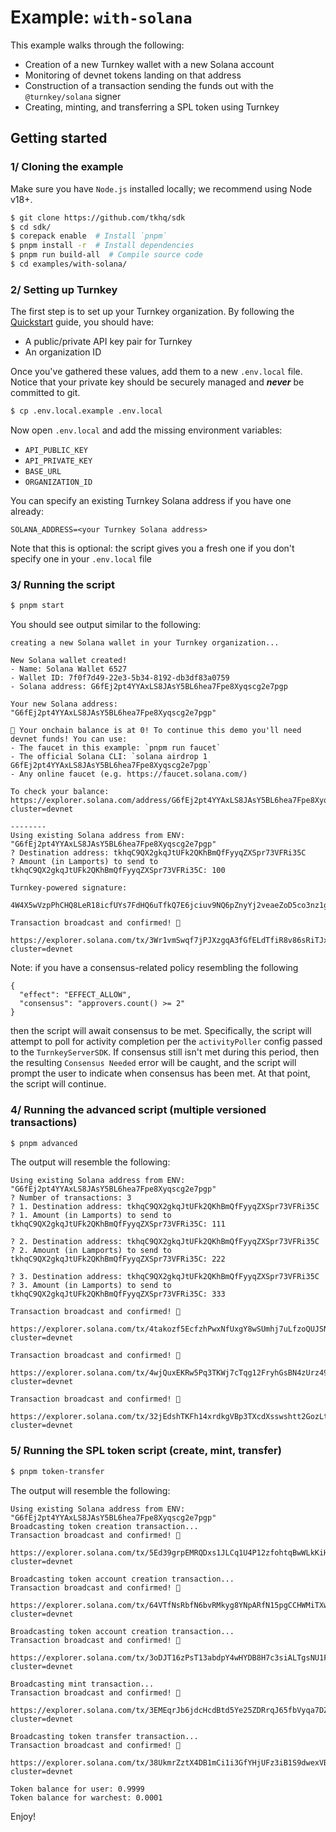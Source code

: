 # Example: `with-solana`

This example walks through the following:

- Creation of a new Turnkey wallet with a new Solana account
- Monitoring of devnet tokens landing on that address
- Construction of a transaction sending the funds out with the `@turnkey/solana` signer
- Creating, minting, and transferring a SPL token using Turnkey

## Getting started

### 1/ Cloning the example

Make sure you have `Node.js` installed locally; we recommend using Node v18+.

```bash
$ git clone https://github.com/tkhq/sdk
$ cd sdk/
$ corepack enable  # Install `pnpm`
$ pnpm install -r  # Install dependencies
$ pnpm run build-all  # Compile source code
$ cd examples/with-solana/
```

### 2/ Setting up Turnkey

The first step is to set up your Turnkey organization. By following the [Quickstart](https://docs.turnkey.com/getting-started/quickstart) guide, you should have:

- A public/private API key pair for Turnkey
- An organization ID

Once you've gathered these values, add them to a new `.env.local` file. Notice that your private key should be securely managed and **_never_** be committed to git.

```bash
$ cp .env.local.example .env.local
```

Now open `.env.local` and add the missing environment variables:

- `API_PUBLIC_KEY`
- `API_PRIVATE_KEY`
- `BASE_URL`
- `ORGANIZATION_ID`

You can specify an existing Turnkey Solana address if you have one already:

```
SOLANA_ADDRESS=<your Turnkey Solana address>
```

Note that this is optional: the script gives you a fresh one if you don't specify one in your `.env.local` file

### 3/ Running the script

```bash
$ pnpm start
```

You should see output similar to the following:

```
creating a new Solana wallet in your Turnkey organization...

New Solana wallet created!
- Name: Solana Wallet 6527
- Wallet ID: 7f0f7d49-22e3-5b34-8192-db3df83a0759
- Solana address: G6fEj2pt4YYAxLS8JAsY5BL6hea7Fpe8Xyqscg2e7pgp

Your new Solana address: "G6fEj2pt4YYAxLS8JAsY5BL6hea7Fpe8Xyqscg2e7pgp"

💸 Your onchain balance is at 0! To continue this demo you'll need devnet funds! You can use:
- The faucet in this example: `pnpm run faucet`
- The official Solana CLI: `solana airdrop 1 G6fEj2pt4YYAxLS8JAsY5BL6hea7Fpe8Xyqscg2e7pgp`
- Any online faucet (e.g. https://faucet.solana.com/)

To check your balance: https://explorer.solana.com/address/G6fEj2pt4YYAxLS8JAsY5BL6hea7Fpe8Xyqscg2e7pgp?cluster=devnet

--------
Using existing Solana address from ENV: "G6fEj2pt4YYAxLS8JAsY5BL6hea7Fpe8Xyqscg2e7pgp"
? Destination address: tkhqC9QX2gkqJtUFk2QKhBmQfFyyqZXSpr73VFRi35C
? Amount (in Lamports) to send to tkhqC9QX2gkqJtUFk2QKhBmQfFyyqZXSpr73VFRi35C: 100

Turnkey-powered signature:
        4W4X5wVzpPhCHQ8LeR18icfUYs7FdHQ6uTfkQ7E6jciuv9NQ6pZnyYj2veaeZoD5co3nz1gzBdZ2v6c4LXLjiTBm

Transaction broadcast and confirmed! 🎉
        https://explorer.solana.com/tx/3Wr1vmSwqf7jPJXzgqA3fGfELdTfiR8v86sRiTJxNYT4KYEcadQjceFsN8BoHQZqb6mnuqsJsgHdk6i8Sj8YtmVr?cluster=devnet
```

Note: if you have a consensus-related policy resembling the following

```
{
  "effect": "EFFECT_ALLOW",
  "consensus": "approvers.count() >= 2"
}
```

then the script will await consensus to be met. Specifically, the script will attempt to poll for activity completion per the `activityPoller` config passed to the `TurnkeyServerSDK`. If consensus still isn't met during this period, then the resulting `Consensus Needed` error will be caught, and the script will prompt the user to indicate when consensus has been met. At that point, the script will continue.

### 4/ Running the advanced script (multiple versioned transactions)

```bash
$ pnpm advanced
```

The output will resemble the following:

```
Using existing Solana address from ENV: "G6fEj2pt4YYAxLS8JAsY5BL6hea7Fpe8Xyqscg2e7pgp"
? Number of transactions: 3
? 1. Destination address: tkhqC9QX2gkqJtUFk2QKhBmQfFyyqZXSpr73VFRi35C
? 1. Amount (in Lamports) to send to tkhqC9QX2gkqJtUFk2QKhBmQfFyyqZXSpr73VFRi35C: 111

? 2. Destination address: tkhqC9QX2gkqJtUFk2QKhBmQfFyyqZXSpr73VFRi35C
? 2. Amount (in Lamports) to send to tkhqC9QX2gkqJtUFk2QKhBmQfFyyqZXSpr73VFRi35C: 222

? 3. Destination address: tkhqC9QX2gkqJtUFk2QKhBmQfFyyqZXSpr73VFRi35C
? 3. Amount (in Lamports) to send to tkhqC9QX2gkqJtUFk2QKhBmQfFyyqZXSpr73VFRi35C: 333

Transaction broadcast and confirmed! 🎉
        https://explorer.solana.com/tx/4takozf5EcfzhPwxNfUxgY8wSUmhj7uLfzoQUJSND13wK4P2yQEZSfhEdHELyRZ1ZrPFcHBSAscQBtfwcY6FvB5t?cluster=devnet

Transaction broadcast and confirmed! 🎉
        https://explorer.solana.com/tx/4wjQuxEKRw5Pq3TKWj7cTqg12FryhGsBN4zUrz49vDeRQnkAVGKnZFEP5ka8Zs2RxrdNyRACBCBjs63fKnQGoGve?cluster=devnet

Transaction broadcast and confirmed! 🎉
        https://explorer.solana.com/tx/32jEdshTKFh14xrdkgVBp3TXcdXsswshtt2GozLtz7bauYeuwfDfChrHW9G5GDU5H7Q8FxpjKpokAoH39jiGUDAC?cluster=devnet
```

### 5/ Running the SPL token script (create, mint, transfer)

```bash
$ pnpm token-transfer
```

The output will resemble the following:

```
Using existing Solana address from ENV: "G6fEj2pt4YYAxLS8JAsY5BL6hea7Fpe8Xyqscg2e7pgp"
Broadcasting token creation transaction...
Transaction broadcast and confirmed! 🎉
        https://explorer.solana.com/tx/5Ed39grpEMRQDxs1JLCq1U4P12zfohtqBwWLkKiHtU3e9avsG2hHnrTNmc7EiAhhAQFNkN3dbAEoPqpdxgvqKDhY?cluster=devnet

Broadcasting token account creation transaction...
Transaction broadcast and confirmed! 🎉
        https://explorer.solana.com/tx/64VTfNsRbfN6bvRMkyg8YNpARfN15pgCCHWMiTXwJ8obfhoCh8LzdcSJZ3RaYWPdZSyhzcuMuBEH6dwEVTykSN9m?cluster=devnet

Broadcasting token account creation transaction...
Transaction broadcast and confirmed! 🎉
        https://explorer.solana.com/tx/3oDJT16zPsT13abdpY4wHYDB8H7c3siALTgsNU1FT8FdXJUM1a1TLYGtvpugA22oPc9oAugVUJ9GkXazBTDa4ozQ?cluster=devnet

Broadcasting mint transaction...
Transaction broadcast and confirmed! 🎉
        https://explorer.solana.com/tx/3EMEqrJb6jdcHcdBtd5Ye25ZDRrqJ65fbVyqa7DZ3J83dNL5jHfurQDNBZSmmkQdChymhUSdtkVSwThn6avBuN7L?cluster=devnet

Broadcasting token transfer transaction...
Transaction broadcast and confirmed! 🎉
        https://explorer.solana.com/tx/38UkmrZztX4DB1mCi1i3GfYHjUFz3iB1S9dwexVBEzSvgEshEV3aUxrmNjWzToYjjKXnKDBv1tRWXpK1JhU3MFoB?cluster=devnet

Token balance for user: 0.9999
Token balance for warchest: 0.0001
```

Enjoy!
